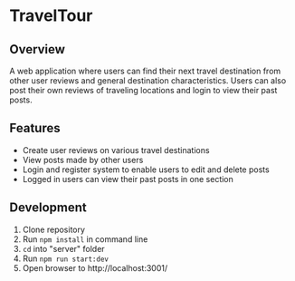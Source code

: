 # TravelTour


## Overview
A web application where users can find their next travel destination from other user reviews and general destination characteristics. Users can also post their own reviews of traveling locations and login to view their past posts.

## Features
  * Create user reviews on various travel destinations
  * View posts made by other users
  * Login and register system to enable users to edit and delete posts
  * Logged in users can view their past posts in one section

## Development
1. Clone repository
2. Run ```npm install``` in command line
3. ```cd``` into "server" folder
4. Run ```npm run start:dev```
5. Open browser to http://localhost:3001/
